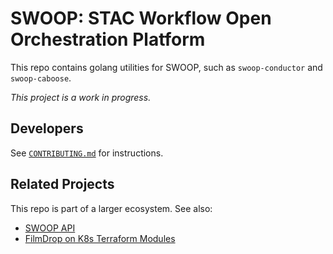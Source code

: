 # SWOOP: STAC Workflow Open Orchestration Platform

This repo contains golang utilities for SWOOP, such as `swoop-conductor` and
`swoop-caboose`.

_This project is a work in progress._

## Developers

See [`CONTRIBUTING.md`](CONTRIBUTING.md) for instructions.

## Related Projects

This repo is part of a larger ecosystem. See also:

* [SWOOP API](https://github.com/Element84/swoop)
* [FilmDrop on K8s Terraform Modules](https://github.com/Element84/filmdrop-k8s-tf-modules)
